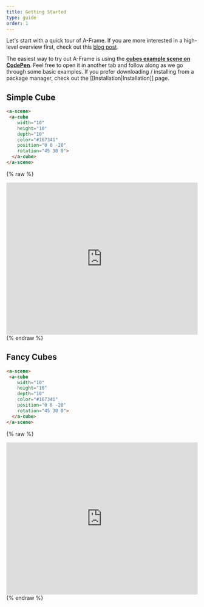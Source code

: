 ```yaml
---
title: Getting Started
type: guide
order: 1
---
```


Let's start with a quick tour of A-Frame. If you are more interested in a high-level overview first, check out this [blog post](http://mozvr.com/posts/).

The easiest way to try out A-Frame is using the __[cubes example scene on CodePen](http://codepen.io/team/mozvr/pen/6e013bf4b446e85d8f268e937ee09143?editors=100)__. Feel free to open it in another tab and follow along as we go through some basic examples. If you prefer downloading / installing from a package manager, check out the [[Installation|Installation]] page.

## Simple Cube

```html
<a-scene>
 <a-cube
    width="10"
    height="10"
    depth="10"
    color="#167341"
    position="0 0 -20"
    rotation="45 30 0">
  </a-cube>
</a-scene>
```

{% raw %}
<iframe src="http://localhost:9000/examples/cube/" frameborder="0" scrolling="0" allowfullscreen="yes" width="100%" height="400"></iframe>
{% endraw %}

## Fancy Cubes

```html
<a-scene>
 <a-cube
    width="10"
    height="10"
    depth="10"
    color="#167341"
    position="0 0 -20"
    rotation="45 30 0">
  </a-cube>
</a-scene>
```

{% raw %}
<iframe src="http://localhost:9000/examples/cubes/" frameborder="0" scrolling="0" allowfullscreen="yes" width="100%" height="400"></iframe>
{% endraw %}
